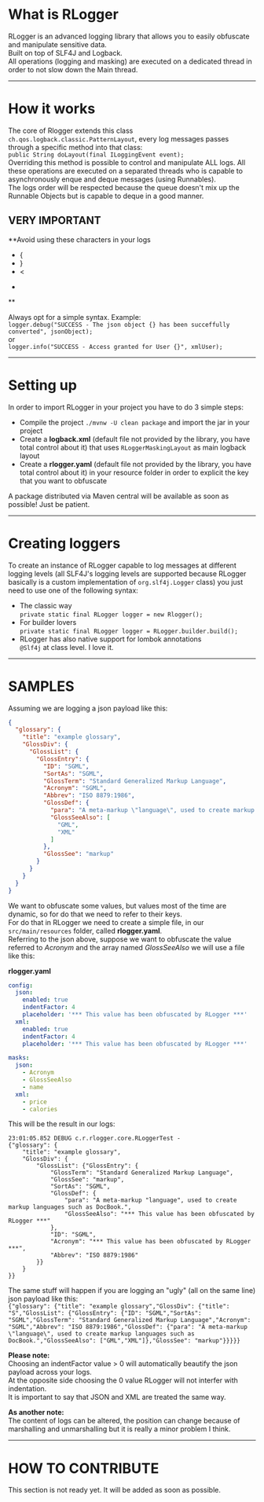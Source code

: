 # What is RLogger

RLogger is an advanced logging library that allows you to easily obfuscate and manipulate sensitive data.   
Built on top of SLF4J and Logback.  
All operations (logging and masking) are executed on a dedicated thread in order to not slow down the Main thread.

---

# How it works

The core of Rlogger extends this class ```ch.qos.logback.classic.PatternLayout```, every log messages passes through a
specific method into that class:  
```public String doLayout(final ILoggingEvent event);```  
Overriding this method is possible to control and manipulate ALL logs. All these operations are executed on a separated
threads who is capable to asynchronously enque and deque messages
(using Runnables).    
The logs order will be respected because the queue doesn't mix up the Runnable Objects but is capable to deque in a good
manner.

## VERY IMPORTANT

**Avoid using these characters in your logs

- {
- }
- <
- >

**

Always opt for a simple syntax. Example:  
```logger.debug("SUCCESS - The json object {} has been succeffully converted", jsonObject);```  
or  
```logger.info("SUCCESS - Access granted for User {}", xmlUser);```

---

# Setting up

In order to import RLogger in your project you have to do 3 simple steps:

- Compile the project ```./mvnw -U clean package``` and import the jar in your project
- Create a **logback.xml** (default file not provided by the library, you have total control about it) that uses
  ```RLoggerMaskingLayout``` as main logback layout
- Create a **rlogger.yaml** (default file not provided by the library, you have total control about it) in your resource
  folder in order to explicit the key that you want to obfuscate

A package distributed via Maven central will be available as soon as possible! Just be patient.

---

# Creating loggers

To create an instance of RLogger capable to log messages at different logging levels (all SLF4J's logging levels are
supported because RLogger basically is a custom implementation of `org.slf4j.Logger` class) you just need to use one of
the following syntax:

- The classic way  
  `private static final RLogger logger = new Rlogger();`
- For builder lovers   
  `private static final RLogger logger = RLogger.builder.build();`
- RLogger has also native support for lombok annotations  
  `@Slf4j` at class level. I love it.

---

# SAMPLES

Assuming we are logging a json payload like this:

```json
{
  "glossary": {
    "title": "example glossary",
    "GlossDiv": {
      "GlossList": {
        "GlossEntry": {
          "ID": "SGML",
          "SortAs": "SGML",
          "GlossTerm": "Standard Generalized Markup Language",
          "Acronym": "SGML",
          "Abbrev": "ISO 8879:1986",
          "GlossDef": {
            "para": "A meta-markup \"language\", used to create markup languages such as DocBook.",
            "GlossSeeAlso": [
              "GML",
              "XML"
            ]
          },
          "GlossSee": "markup"
        }
      }
    }
  }
}
```

We want to obfuscate some values, but values most of the time are dynamic, so for do that we need to refer to their
keys.    
For do that in RLogger we need to create a simple file, in our `src/main/resources` folder, called **rlogger.yaml**.  
Referring to the json above, suppose we want to obfuscate the value referred to *Acronym* and the array named
*GlossSeeAlso* we will use a file like this:

**rlogger.yaml**

```yaml
config:
  json:
    enabled: true
    indentFactor: 4
    placeholder: '*** This value has been obfuscated by RLogger ***'
  xml:
    enabled: true
    indentFactor: 4
    placeholder: '*** This value has been obfuscated by RLogger ***'

masks:
  json:
    - Acronym
    - GlossSeeAlso
    - name
  xml:
    - price
    - calories
```

This will be the result in our logs:

```
23:01:05.852 DEBUG c.r.rlogger.core.RLoggerTest - 
{"glossary": {
    "title": "example glossary",
    "GlossDiv": {
        "GlossList": {"GlossEntry": {
            "GlossTerm": "Standard Generalized Markup Language",
            "GlossSee": "markup",
            "SortAs": "SGML",
            "GlossDef": {
                "para": "A meta-markup "language", used to create markup languages such as DocBook.",
                "GlossSeeAlso": "*** This value has been obfuscated by RLogger ***"
            },
            "ID": "SGML",
            "Acronym": "*** This value has been obfuscated by RLogger ***",
            "Abbrev": "ISO 8879:1986"
        }}
    }
}}
```

The same stuff will happen if you are logging an "ugly" (all on the same line) json payload like this:      
```{"glossary": {"title": "example glossary","GlossDiv": {"title": "S","GlossList": {"GlossEntry": {"ID": "SGML","SortAs": "SGML","GlossTerm": "Standard Generalized Markup Language","Acronym": "SGML","Abbrev": "ISO 8879:1986","GlossDef": {"para": "A meta-markup \"language\", used to create markup languages such as DocBook.","GlossSeeAlso": ["GML","XML"]},"GlossSee": "markup"}}}}}```

**Please note:**     
Choosing an indentFactor value > 0 will automatically beautify the json payload across your logs.   
At the opposite side choosing the 0 value RLogger will not interfer with indentation.  
It is important to say that JSON and XML are treated the same way.

**As another note:**  
The content of logs can be altered, the position can change because of marshalling and unmarshalling but it is really a
minor problem I think.

---

# HOW TO CONTRIBUTE

This section is not ready yet. It will be added as soon as possible.